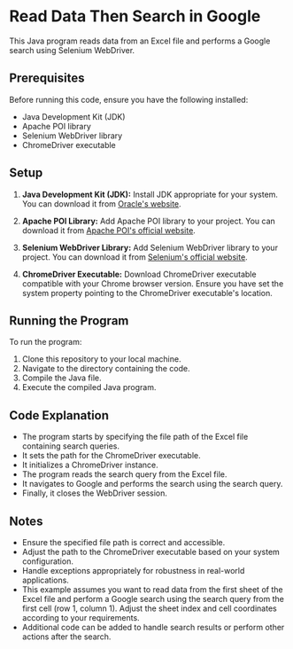 # Read Data Then Search in Google

This Java program reads data from an Excel file and performs a Google search using Selenium WebDriver.

## Prerequisites

Before running this code, ensure you have the following installed:

- Java Development Kit (JDK)
- Apache POI library
- Selenium WebDriver library
- ChromeDriver executable

## Setup

1. **Java Development Kit (JDK):**
   Install JDK appropriate for your system. You can download it from [Oracle's website](https://www.oracle.com/java/technologies/javase-jdk11-downloads.html).

2. **Apache POI Library:**
   Add Apache POI library to your project. You can download it from [Apache POI's official website](https://poi.apache.org/download.html).

3. **Selenium WebDriver Library:**
   Add Selenium WebDriver library to your project. You can download it from [Selenium's official website](https://www.selenium.dev/downloads/).

4. **ChromeDriver Executable:**
   Download ChromeDriver executable compatible with your Chrome browser version. Ensure you have set the system property pointing to the ChromeDriver executable's location.

## Running the Program

To run the program:

1. Clone this repository to your local machine.
2. Navigate to the directory containing the code.
3. Compile the Java file.
4. Execute the compiled Java program.

## Code Explanation

- The program starts by specifying the file path of the Excel file containing search queries.
- It sets the path for the ChromeDriver executable.
- It initializes a ChromeDriver instance.
- The program reads the search query from the Excel file.
- It navigates to Google and performs the search using the search query.
- Finally, it closes the WebDriver session.

## Notes

- Ensure the specified file path is correct and accessible.
- Adjust the path to the ChromeDriver executable based on your system configuration.
- Handle exceptions appropriately for robustness in real-world applications.
- This example assumes you want to read data from the first sheet of the Excel file and perform a Google search using the search query from the first cell (row 1, column 1). Adjust the sheet index and cell coordinates according to your requirements.
- Additional code can be added to handle search results or perform other actions after the search.
